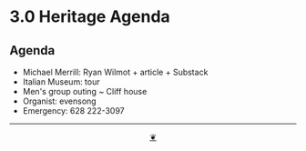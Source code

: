# 3.0 Heritage Agenda

## Agenda

* Michael Merrill: Ryan Wilmot + article + Substack
* Italian Museum: tour
* Men's group outing ~ Cliff house
* Organist: evensong
* Emergency: 628 222-3097

***

<center title="Hello! Click me to go up to the top"><a class="aDingbat" href="javascript:window.scrollTo(0,0);">❦</a></center>